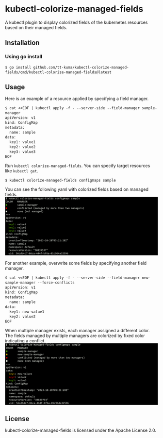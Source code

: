 # kubectl-colorize-managed-fields

A kubectl plugin to display colorized fields of the kubernetes resources based on their managed fields.

## Installation

### Using go install
```console
$ go install github.com/tt-kuma/kubectl-colorize-managed-fields/cmd/kubectl-colorize-managed-fields@latest
```

## Usage

Here is an example of a resource applied by specifying a field manager.
```shell
$ cat <<EOF | kubectl apply -f - --server-side --field-manager sample-manager
apiVersion: v1
kind: ConfigMap
metadata:
  name: sample
data:
  key1: value1
  key2: value2
  key3: value3
EOF
```
Run `kubectl colorize-managed-fields`. You can specify target resources like `kubectl get`.
```shell
$ kubectl colorize-managed-fields configmaps sample
```
You can see the following yaml with colorized fields based on managed fields.
![](https://github.com/tt-kuma/kubectl-colorize-managed-fields/blob/image/images/example-single-manager.png)


For another example, overwrite some fields by specifying another field manager.
```shell
$ cat <<EOF | kubectl apply -f - --server-side --field-manager new-sample-manager --force-conflicts
apiVersion: v1
kind: ConfigMap
metadata:
  name: sample
data:
  key1: new-value1
  key2: value2
EOF
```
When multiple manager exists, each manager assigned a different color. The fields managed by multiple managers are colorized by fixed color indicating a conflict.
![](https://github.com/tt-kuma/kubectl-colorize-managed-fields/blob/image/images/example-multiple-managers.png)

## License

kubectl-colorize-managed-fields is licensed under the Apache License 2.0.
